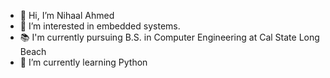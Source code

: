 - 👋 Hi, I’m Nihaal Ahmed
- 👀 I’m interested in embedded systems.
- 📚 I'm currently pursuing B.S. in Computer Engineering at Cal State Long Beach
- 🌱 I’m currently learning Python

<!---
nihaa1/nihaa1 is a ✨ special ✨ repository because its `README.md` (this file) appears on your GitHub profile.
You can click the Preview link to take a look at your changes.
--->

